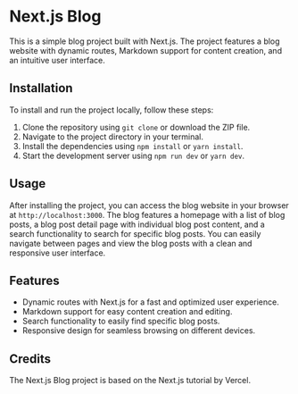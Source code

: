 # Next.js Blog

This is a simple blog project built with Next.js. The project features a blog website with dynamic routes, Markdown support for content creation, and an intuitive user interface.

## Installation

To install and run the project locally, follow these steps:

1. Clone the repository using `git clone` or download the ZIP file.
2. Navigate to the project directory in your terminal.
3. Install the dependencies using `npm install` or `yarn install`.
4. Start the development server using `npm run dev` or `yarn dev`.

## Usage

After installing the project, you can access the blog website in your browser at `http://localhost:3000`. The blog features a homepage with a list of blog posts, a blog post detail page with individual blog post content, and a search functionality to search for specific blog posts. You can easily navigate between pages and view the blog posts with a clean and responsive user interface.

## Features

- Dynamic routes with Next.js for a fast and optimized user experience.
- Markdown support for easy content creation and editing.
- Search functionality to easily find specific blog posts.
- Responsive design for seamless browsing on different devices.

## Credits

The Next.js Blog project is based on the Next.js tutorial by Vercel.

